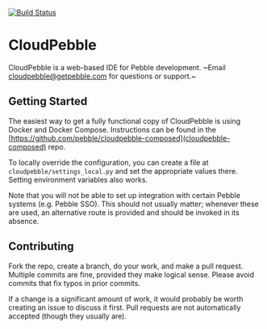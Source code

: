[![Build Status](https://travis-ci.org/tdulcet/cloudpebble.svg?branch=master)](https://travis-ci.org/tdulcet/cloudpebble)

CloudPebble
===========

CloudPebble is a web-based IDE for Pebble development. ~Email [cloudpebble@getpebble.com][support] for questions or
support.~

Getting Started
---------------

The easiest way to get a fully functional copy of CloudPebble is using Docker and Docker Compose. Instructions can
be found in the [https://github.com/pebble/cloudpebble-composed](cloudpebble-composed) repo.


To locally override the configuration, you can create a file at `cloudpebble/settings_local.py` and set the
appropriate values there. Setting environment variables also works.

Note that you will not be able to set up integration with certain Pebble systems (e.g. Pebble SSO). This should not usually
matter; whenever these are used, an alternative route is provided and should be invoked in its absence.

Contributing
------------

Fork the repo, create a branch, do your work, and make a pull request. Multiple commits are fine, provided they make
logical sense. Please avoid commits that fix typos in prior commits.

If a change is a significant amount of work, it would probably be worth creating an issue to discuss it first. Pull
requests are not automatically accepted (though they usually are).

[support]: mailto:cloudpebble@getpebble.com
